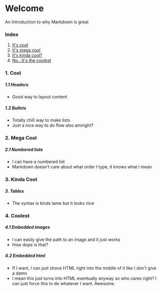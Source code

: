 # Welcome
An Introduction to why Markdown is great

### Index
1. [It's cool](#1-cool)
2. [It's mega cool](#2-mega-cool)
3. [It's kinda cool?](#3-kinda-cool)
4. [No...It's the coolest](#4-coolest)

### 1. Cool

##### 1.1 Headers

* Good way to layout content

##### 1.2 Bullets

* Totally chill way to make lists
* Just a nice way to do flow also amiright?

### 2. Mega Cool

##### 2.1 Numbered lists

* I can have a numbered list
* Markdown doesn't care about what order I type, it knows what I mean

### 3. Kinda Cool

##### 3. Tables
* The syntax is kinds lame but it looks nice

### 4. Coolest

##### 4.1 Embedded images

* I can easily give the path to an image and it just works
* How dope is that?

##### 4.2 Embedded html

* If I want, I can just shove HTML right into the middle of it like I don't give a damn
* I mean this just turns into HTML eventually anyway so who cares right? I can just force this to do whatever I want. Awesome.
